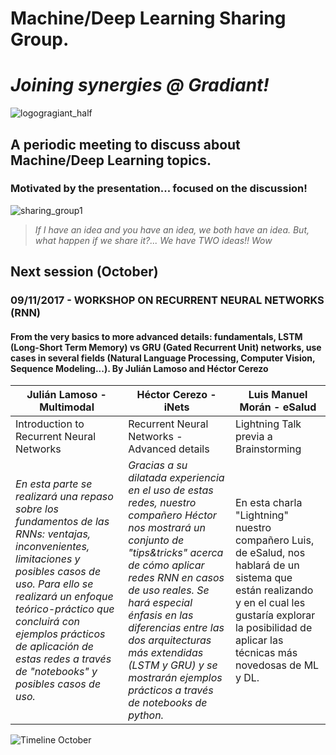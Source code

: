 # Machine/Deep Learning Sharing Group. 
# *Joining synergies @ Gradiant!*
![logogragiant_half](https://user-images.githubusercontent.com/30496090/32317718-10c05b3e-bfb5-11e7-8e24-5500dc6cd505.png)

## A periodic meeting to discuss about Machine/Deep Learning topics. 
### Motivated by the presentation... focused on the discussion!
![sharing_group1](https://user-images.githubusercontent.com/30496090/31537549-e4db5ada-b002-11e7-9385-3dc08004c3e0.jpg)
> *If I have an idea and you have an idea, we both have an idea. But, what happen if we share it?... 
> We have TWO ideas!! Wow*

## Next session (October)

### 09/11/2017 - WORKSHOP ON RECURRENT NEURAL NETWORKS (RNN) 
#### From the very basics to more advanced details: fundamentals, LSTM (Long-Short Term Memory) vs GRU (Gated Recurrent Unit) networks, use cases in several fields (Natural Language Processing, Computer Vision, Sequence Modeling...). By Julián Lamoso and Héctor Cerezo

Julián Lamoso - Multimodal | Héctor Cerezo - iNets | Luis Manuel Morán - eSalud
-------------------------- | --------------------- | --------------------------
Introduction to Recurrent Neural Networks | Recurrent Neural Networks - Advanced details | Lightning Talk previa a Brainstorming
*En esta parte se realizará una repaso sobre los fundamentos de las RNNs: ventajas, inconvenientes, limitaciones y posibles casos de uso. Para ello se realizará un enfoque teórico-práctico que concluirá con ejemplos prácticos de aplicación de estas redes a través de "notebooks" y posibles casos de uso.* | *Gracias a su dilatada experiencia en el uso de estas redes, nuestro compañero Héctor nos mostrará un conjunto de "tips&tricks" acerca de cómo aplicar redes RNN en casos de uso reales. Se hará especial énfasis en las diferencias entre las dos arquitecturas más extendidas (LSTM y GRU) y se mostrarán ejemplos prácticos a través de notebooks de python.* | En esta charla "Lightning" nuestro compañero Luis, de eSalud, nos hablará de un sistema que están realizando y en el cual les gustaría explorar la posibilidad de aplicar las técnicas más novedosas de ML y DL.

![Timeline October](https://user-images.githubusercontent.com/30496090/31537535-d75bb76a-b002-11e7-98f1-35fb62b9ba16.png)
